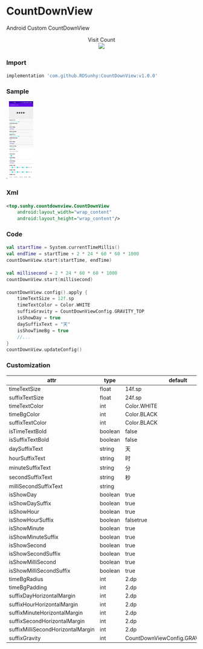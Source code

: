# CountDownView
Android Custom CountDownView

<p align="center">
  Visit Count<br>
  <img src="https://profile-counter.glitch.me/RDSunhy-
CountDownView/count.svg" />
</p>

### Import

```groovy
implementation 'com.github.RDSunhy:CountDownView:v1.0.0'
```

### Sample

<img src="./images/sample.gif" style="zoom:20%;" />



<img src="./images/img1.jpg" style="zoom:20%;" />

### Xml

```xml
<top.sunhy.countdownview.CountDownView
    android:layout_width="wrap_content"
    android:layout_height="wrap_content"/>
```

### Code

```kotlin
val startTime = System.currentTimeMillis()
val endTime = startTime + 2 * 24 * 60 * 60 * 1000
countDownView.start(startTime, endTime)

val millisecond = 2 * 24 * 60 * 60 * 1000
countDownView.start(millisecond)

countDownView.config().apply {
    timeTextSize = 12f.sp
    timeTextColor = Color.WHITE
    suffixGravity = CountDownViewConfig.GRAVITY_TOP
    isShowDay = true
    daySuffixText = "天"
    isShowTimeBg = true
    //...
}
countDownView.updateConfig()
```

### Customization

| attr           | type  | default |
| -------------- | ----- | ------- |
| timeTextSize   | float | 14f.sp  |
| suffixTextSize | float | 24f.sp  |
| timeTextColor | int | Color.WHITE  |
| timeBgColor | int | Color.BLACK  |
| suffixTextColor | int | Color.BLACK  |
| isTimeTextBold | boolean | false  |
| isSuffixTextBold | boolean | false  |
| daySuffixText | string | 天  |
| hourSuffixText | string | 时  |
| minuteSuffixText | string | 分  |
| secondSuffixText | string | 秒  |
| milliSecondSuffixText | string |   |
| isShowDay | boolean | true  |
| isShowDaySuffix | boolean | true  |
| isShowHour | boolean | true  |
| isShowHourSuffix | boolean | falsetrue|
| isShowMinute | boolean | true  |
| isShowMinuteSuffix | boolean | true  |
| isShowSecond | boolean | true  |
| isShowSecondSuffix | boolean | true  |
| isShowMilliSecond | boolean | true  |
| isShowMilliSecondSuffix | boolean | true  |
| timeBgRadius | int | 2.dp  |
| timeBgPadding | int | 2.dp  |
| suffixDayHorizontalMargin | int | 2.dp  |
| suffixHourHorizontalMargin | int | 2.dp  |
| suffixMinuteHorizontalMargin | int | 2.dp  |
| suffixSecondHorizontalMargin | int | 2.dp  |
| suffixMilliSecondHorizontalMargin | int | 2.dp  |
| suffixGravity | int | CountDownViewConfig.GRAVITY_CENTER  |
